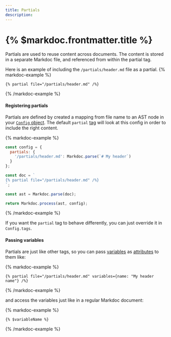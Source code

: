 ```yaml
---
title: Partials
description:
---
```


# {% $markdoc.frontmatter.title %}

Partials are used to reuse content across documents. The content is stored in a separate Markdoc file, and referenced from within the partial tag.

Here is an example of including the `/partials/header.md` file as a partial.
{% markdoc-example %}

```
{% partial file="/partials/header.md" /%}
```

{% /markdoc-example %}

#### Registering partials

Partials are defined by created a mapping from file name to an AST node in your [`Config` object](/docs/config). The default `partial` [tag](/docs/tags) will look at this config in order to include the right content.

{% markdoc-example %}

```js
const config = {
  partials: {
    '/partials/header.md': Markdoc.parse(`# My header`)
  }
};

const doc = `
{% partial file="/partials/header.md" /%}
`;

const ast = Markdoc.parse(doc);

return Markdoc.process(ast, config);
```

{% /markdoc-example %}

If you want the `partial` tag to behave differently, you can just override it in `Config.tags`.

#### Passing variables

Partials are just like other tags, so you can pass [variables](/docs/variables) as [attributes](/docs/attributes) to them like:

{% markdoc-example %}

```
{% partial file="/partials/header.md" variables={name: "My header name"} /%}
```

{% /markdoc-example %}

and access the variables just like in a regular Markdoc document:

{% markdoc-example %}

```
{% $variableName %}
```

{% /markdoc-example %}

